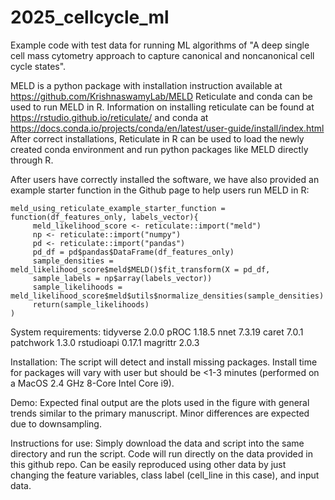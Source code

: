 # 2025_cellcycle_ml
Example code with test data for running ML algorithms of "A deep single cell mass cytometry approach to capture canonical and noncanonical cell cycle states". 


MELD is a python package with installation instruction available at https://github.com/KrishnaswamyLab/MELD
Reticulate and conda can be used to run MELD in R. Information on installing reticulate can be found at https://rstudio.github.io/reticulate/ and conda at https://docs.conda.io/projects/conda/en/latest/user-guide/install/index.html 
After correct installations, Reticulate in R can be used to load the newly created conda environment and run python packages like MELD directly through R. 


After users have correctly installed the software, we have also provided an example starter function in the Github page to help users run MELD in R:


```
meld_using_reticulate_example_starter_function = function(df_features_only, labels_vector){
     meld_likelihood_score <- reticulate::import("meld")
     np <- reticulate::import("numpy")
     pd <- reticulate::import("pandas")
     pd_df = pd$pandas$DataFrame(df_features_only)
     sample_densities = meld_likelihood_score$meld$MELD()$fit_transform(X = pd_df, 
     sample_labels = np$array(labels_vector))
     sample_likelihoods = meld_likelihood_score$meld$utils$normalize_densities(sample_densities)
     return(sample_likelihoods)
)
```

System requirements:
tidyverse 2.0.0
pROC 1.18.5
nnet 7.3.19
caret 7.0.1
patchwork 1.3.0
rstudioapi 0.17.1
magrittr 2.0.3

Installation:
 The script will detect and install missing packages. Install time for packages will vary with user but should be <1-3 minutes (performed on a MacOS 2.4 GHz 8-Core Intel Core i9).

Demo:
Expected final output are the plots used in the figure with general trends similar to the primary manuscript. Minor differences are expected due to downsampling.

Instructions for use:
Simply download the data and script into the same directory and run the script. Code will run directly on the data provided in this github repo. Can be easily reproduced using other data by just changing the feature variables, class label (cell_line in this case), and input data.



